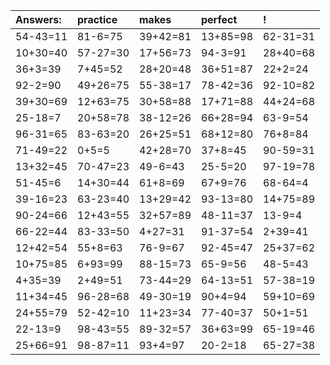 | Answers: | practice | makes | perfect | ! |
| :--- | :--- | :--- | :--- | :--- |
| 54-43=11 | 81-6=75 | 39+42=81 | 13+85=98 | 62-31=31 | 
| 10+30=40 | 57-27=30 | 17+56=73 | 94-3=91 | 28+40=68 | 
| 36+3=39 | 7+45=52 | 28+20=48 | 36+51=87 | 22+2=24 | 
| 92-2=90 | 49+26=75 | 55-38=17 | 78-42=36 | 92-10=82 | 
| 39+30=69 | 12+63=75 | 30+58=88 | 17+71=88 | 44+24=68 | 
| 25-18=7 | 20+58=78 | 38-12=26 | 66+28=94 | 63-9=54 | 
| 96-31=65 | 83-63=20 | 26+25=51 | 68+12=80 | 76+8=84 | 
| 71-49=22 | 0+5=5 | 42+28=70 | 37+8=45 | 90-59=31 | 
| 13+32=45 | 70-47=23 | 49-6=43 | 25-5=20 | 97-19=78 | 
| 51-45=6 | 14+30=44 | 61+8=69 | 67+9=76 | 68-64=4 | 
| 39-16=23 | 63-23=40 | 13+29=42 | 93-13=80 | 14+75=89 | 
| 90-24=66 | 12+43=55 | 32+57=89 | 48-11=37 | 13-9=4 | 
| 66-22=44 | 83-33=50 | 4+27=31 | 91-37=54 | 2+39=41 | 
| 12+42=54 | 55+8=63 | 76-9=67 | 92-45=47 | 25+37=62 | 
| 10+75=85 | 6+93=99 | 88-15=73 | 65-9=56 | 48-5=43 | 
| 4+35=39 | 2+49=51 | 73-44=29 | 64-13=51 | 57-38=19 | 
| 11+34=45 | 96-28=68 | 49-30=19 | 90+4=94 | 59+10=69 | 
| 24+55=79 | 52-42=10 | 11+23=34 | 77-40=37 | 50+1=51 | 
| 22-13=9 | 98-43=55 | 89-32=57 | 36+63=99 | 65-19=46 | 
| 25+66=91 | 98-87=11 | 93+4=97 | 20-2=18 | 65-27=38 | 
